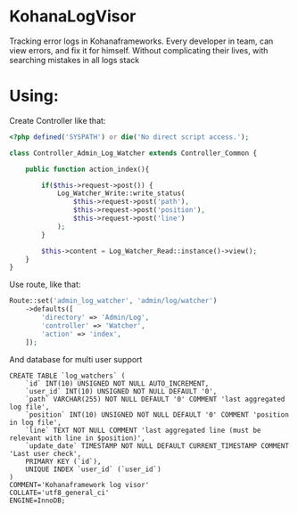 # KohanaLogVisor
Tracking error logs in Kohanaframeworks. Every developer in team, can view errors, and fix it for himself. 
Without complicating their lives, with searching mistakes in all logs stack

# Using:
Create Controller like that:

```php
<?php defined('SYSPATH') or die('No direct script access.');

class Controller_Admin_Log_Watcher extends Controller_Common {

    public function action_index(){

        if($this->request->post()) {
            Log_Watcher_Write::write_status(
                $this->request->post('path'),
                $this->request->post('position'),
                $this->request->post('line')
            );
        }

        $this->content = Log_Watcher_Read::instance()->view();
    }
}
```

Use route, like that:

```php
Route::set('admin_log_watcher', 'admin/log/watcher')
    ->defaults([
        'directory' => 'Admin/Log',
        'controller' => 'Watcher',
        'action' => 'index',
    ]);
```

And database for multi user support

```mysql
CREATE TABLE `log_watchers` (
	`id` INT(10) UNSIGNED NOT NULL AUTO_INCREMENT,
	`user_id` INT(10) UNSIGNED NOT NULL DEFAULT '0',
	`path` VARCHAR(255) NOT NULL DEFAULT '0' COMMENT 'last aggregated log file',
	`position` INT(10) UNSIGNED NOT NULL DEFAULT '0' COMMENT 'position in log file',
	`line` TEXT NOT NULL COMMENT 'last aggregated line (must be relevant with line in $position)',
	`update_date` TIMESTAMP NOT NULL DEFAULT CURRENT_TIMESTAMP COMMENT 'Last user check',
	PRIMARY KEY (`id`),
	UNIQUE INDEX `user_id` (`user_id`)
)
COMMENT='Kohanaframework log visor'
COLLATE='utf8_general_ci'
ENGINE=InnoDB;
```

